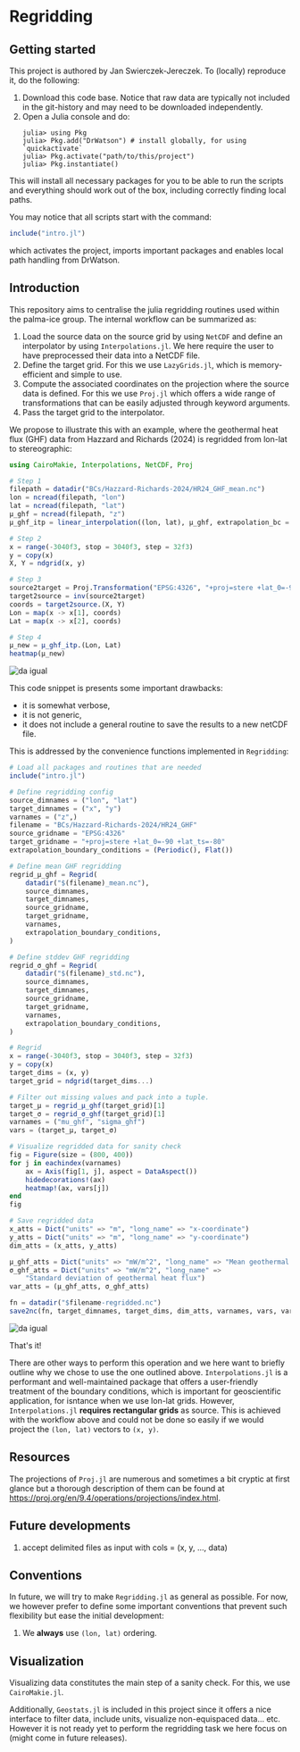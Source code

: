 # Regridding

## Getting started

This project is authored by Jan Swierczek-Jereczek. To (locally) reproduce it, do the following:

1. Download this code base. Notice that raw data are typically not included in the
   git-history and may need to be downloaded independently.
2. Open a Julia console and do:
   ```
   julia> using Pkg
   julia> Pkg.add("DrWatson") # install globally, for using `quickactivate`
   julia> Pkg.activate("path/to/this/project")
   julia> Pkg.instantiate()
   ```

This will install all necessary packages for you to be able to run the scripts and
everything should work out of the box, including correctly finding local paths.

You may notice that all scripts start with the command:
```julia
include("intro.jl")
```
which activates the project, imports important packages and enables local path handling from DrWatson.

## Introduction

This repository aims to centralise the julia regridding routines used within the palma-ice group. The internal workflow can be summarized as:

1. Load the source data on the source grid by using `NetCDF` and define an interpolator by using `Interpolations.jl`. We here require the user to have preprocessed their data into a NetCDF file.
1. Define the target grid. For this we use `LazyGrids.jl`, which is memory-efficient and simple to use.
2. Compute the associated coordinates on the projection where the source data is defined. For this we use `Proj.jl` which offers a wide range of transformations that can be easily adjusted through keyword arguments.
3. Pass the target grid to the interpolator.

We propose to illustrate this with an example, where the geothermal heat flux (GHF) data from Hazzard and Richards (2024) is regridded from lon-lat to stereographic:

```julia
using CairoMakie, Interpolations, NetCDF, Proj

# Step 1
filepath = datadir("BCs/Hazzard-Richards-2024/HR24_GHF_mean.nc")
lon = ncread(filepath, "lon")
lat = ncread(filepath, "lat")
μ_ghf = ncread(filepath, "z")
μ_ghf_itp = linear_interpolation((lon, lat), μ_ghf, extrapolation_bc = (Periodic(), Flat()))

# Step 2
x = range(-3040f3, stop = 3040f3, step = 32f3)
y = copy(x)
X, Y = ndgrid(x, y)

# Step 3
source2target = Proj.Transformation("EPSG:4326", "+proj=stere +lat_0=-90 +lat_ts=-80", always_xy=true)
target2source = inv(source2target)
coords = target2source.(X, Y)
Lon = map(x -> x[1], coords)
Lat = map(x -> x[2], coords)

# Step 4
μ_new = μ_ghf_itp.(Lon, Lat)
heatmap(μ_new)
```

![da igual](assets/hazzard2024-verbose.png)

This code snippet is presents some important drawbacks:
- it is somewhat verbose,
- it is not generic,
- it does not include a general routine to save the results to a new netCDF file.

This is addressed by the convenience functions implemented in `Regridding`:

```julia
# Load all packages and routines that are needed
include("intro.jl")

# Define regridding config
source_dimnames = ("lon", "lat")
target_dimnames = ("x", "y")
varnames = ("z",)
filename = "BCs/Hazzard-Richards-2024/HR24_GHF"
source_gridname = "EPSG:4326"
target_gridname = "+proj=stere +lat_0=-90 +lat_ts=-80"
extrapolation_boundary_conditions = (Periodic(), Flat())

# Define mean GHF regridding
regrid_μ_ghf = Regrid(
    datadir("$(filename)_mean.nc"),
    source_dimnames,
    target_dimnames,
    source_gridname,
    target_gridname,
    varnames,
    extrapolation_boundary_conditions,
)

# Define stddev GHF regridding
regrid_σ_ghf = Regrid(
    datadir("$(filename)_std.nc"),
    source_dimnames,
    target_dimnames,
    source_gridname,
    target_gridname,
    varnames,
    extrapolation_boundary_conditions,
)

# Regrid
x = range(-3040f3, stop = 3040f3, step = 32f3)
y = copy(x)
target_dims = (x, y)
target_grid = ndgrid(target_dims...)

# Filter out missing values and pack into a tuple.
target_μ = regrid_μ_ghf(target_grid)[1]
target_σ = regrid_σ_ghf(target_grid)[1]
varnames = ("mu_ghf", "sigma_ghf")
vars = (target_μ, target_σ)

# Visualize regridded data for sanity check
fig = Figure(size = (800, 400))
for j in eachindex(varnames)
    ax = Axis(fig[1, j], aspect = DataAspect())
    hidedecorations!(ax)
    heatmap!(ax, vars[j])
end
fig

# Save regridded data
x_atts = Dict("units" => "m", "long_name" => "x-coordinate")
y_atts = Dict("units" => "m", "long_name" => "y-coordinate")
dim_atts = (x_atts, y_atts)

μ_ghf_atts = Dict("units" => "mW/m^2", "long_name" => "Mean geothermal heat flux")
σ_ghf_atts = Dict("units" => "mW/m^2", "long_name" =>
    "Standard deviation of geothermal heat flux")
var_atts = (μ_ghf_atts, σ_ghf_atts)

fn = datadir("$filename-regridded.nc")
save2nc(fn, target_dimnames, target_dims, dim_atts, varnames, vars, var_atts)
```
![da igual](assets/hazzard2024.png)


That's it!

There are other ways to perform this operation and we here want to briefly outline why we chose to use the one outlined above. `Interpolations.jl` is a performant and well-maintained package that offers a user-friendly treatment of the boundary conditions, which is important for geoscientific application, for isntance when we use lon-lat grids. However, `Interpolations.jl` **requires rectangular grids** as source. This is achieved with the workflow above and could not be done so easily if we would project the `(lon, lat)` vectors to `(x, y)`.

## Resources

The projections of `Proj.jl` are numerous and sometimes a bit cryptic at first glance but a thorough description of them can be found at https://proj.org/en/9.4/operations/projections/index.html.

## Future developments

1. accept delimited files as input with cols = (x, y, ..., data)

## Conventions

In future, we will try to make `Regridding.jl` as general as possible. For now, we however prefer to define some important conventions that prevent such flexibility but ease the initial development:

1. We **always** use `(lon, lat)` ordering.

## Visualization

Visualizing data constitutes the main step of a sanity check. For this, we use `CairoMakie.jl`.

Additionally, `Geostats.jl` is included in this project since it offers a nice interface to filter data, include units, visualize non-equispaced data... etc. However it is not ready yet to perform the regridding task we here focus on (might come in future releases).